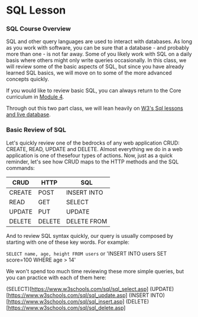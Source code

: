 # SQL Lesson

### SQL Course Overview
  
  SQL and other query languages are used to interact with databases. As long as you work with software, you can be sure that a database - and probably more than one - is not far away. Some of you likely work with SQL on a daily basis where others might only write queries occasionally. In this class, we will review some of the basic aspects of SQL, but since you have already learned SQL basics, we will move on to some of the more advanced concepts quickly. 
  
  If you would like to review basic SQL, you can always return to the Core curriculum in [Module 4](https://github.com/joinpursuit/Pursuit-Core-Web/blob/master/full_stack_express/README.md).
  
  Through out this two part class, we will lean heavily on [W3's Sql lessons and live database](https://www.w3schools.com/sql/default.asp). 
  

### Basic Review of SQL

Let's quickly review one of the bedrocks of any web application CRUD: CREATE, READ, UPDATE and DELETE. Almost everything we do in a web application is one of thesefour types of actions. Now, just as a quick reminder, let's see how CRUD maps to the HTTP methods and the SQL commands: 

|  CRUD  | HTTP  | SQL          |
|------- |-------|--------------|
| CREATE | POST  | INSERT INTO  |
| READ   | GET   | SELECT       |
| UPDATE | PUT   | UPDATE       |
| DELETE | DELETE| DELETE FROM      |

And to review SQL syntax quickly, our query is usually composed by starting with one of these key words. For example: 

`SELECT name, age, height FROM users` or 'INSERT INTO users SET score=100 WHERE age > 14'

We won't spend too much time reviewing these more simple queries, but you can practice with each of them here: 

(SELECT)[https://www.w3schools.com/sql/sql_select.asp]
(UPDATE)[https://www.w3schools.com/sql/sql_update.asp]
(INSERT INTO)[https://www.w3schools.com/sql/sql_insert.asp]
(DELETE)[https://www.w3schools.com/sql/sql_delete.asp]


